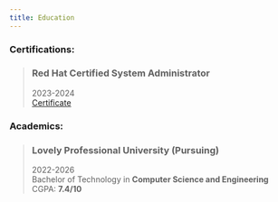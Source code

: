 ```yaml
---
title: Education
---
```


### Certifications:

>### Red Hat Certified System Administrator
>2023-2024\
>[Certificate](/rhcsa.pdf)

### Academics:

>### Lovely Professional University (Pursuing)
>2022-2026\
>Bachelor of Technology in **Computer Science and Engineering**\
>CGPA: **7.4/10**
